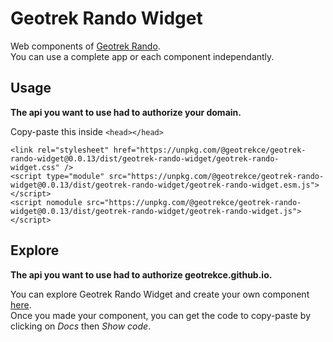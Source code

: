# Geotrek Rando Widget

Web components of [Geotrek Rando](https://geotrek.fr/).\
You can use a complete app or each component independantly.

## Usage

**The api you want to use had to authorize your domain.**

Copy-paste this inside `<head></head>`

```
<link rel="stylesheet" href="https://unpkg.com/@geotrekce/geotrek-rando-widget@0.0.13/dist/geotrek-rando-widget/geotrek-rando-widget.css" />
<script type="module" src="https://unpkg.com/@geotrekce/geotrek-rando-widget@0.0.13/dist/geotrek-rando-widget/geotrek-rando-widget.esm.js"></script>
<script nomodule src="https://unpkg.com/@geotrekce/geotrek-rando-widget@0.0.13/dist/geotrek-rando-widget/geotrek-rando-widget.js"></script>
```

## Explore

**The api you want to use had to authorize geotrekce.github.io.**

You can explore Geotrek Rando Widget and create your own component [here](https://geotrekce.github.io/Geotrek-rando-widget/).\
Once you made your component, you can get the code to copy-paste by clicking on _Docs_ then _Show code_.
